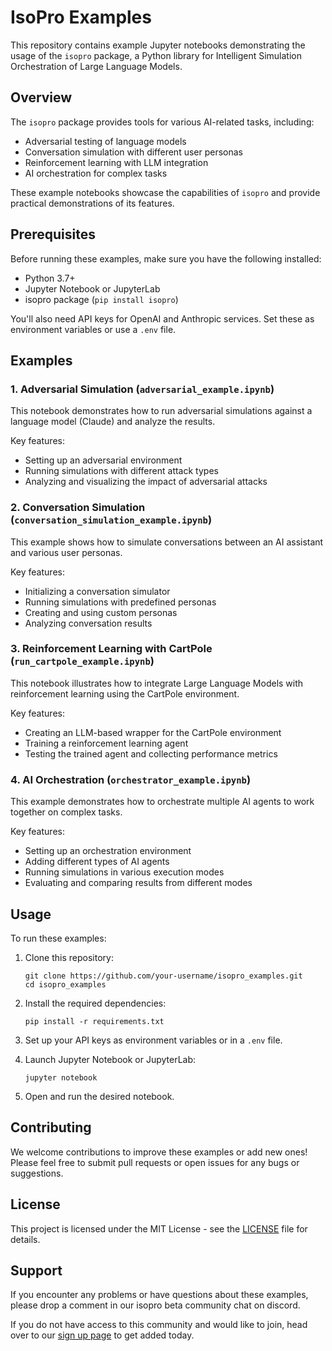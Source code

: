 # IsoPro Examples 

This repository contains example Jupyter notebooks demonstrating the usage of the `isopro` package, a Python library for Intelligent Simulation Orchestration of Large Language Models.

## Overview

The `isopro` package provides tools for various AI-related tasks, including:

- Adversarial testing of language models
- Conversation simulation with different user personas
- Reinforcement learning with LLM integration
- AI orchestration for complex tasks

These example notebooks showcase the capabilities of `isopro` and provide practical demonstrations of its features.

## Prerequisites

Before running these examples, make sure you have the following installed:

- Python 3.7+
- Jupyter Notebook or JupyterLab
- isopro package (`pip install isopro`)

You'll also need API keys for OpenAI and Anthropic services. Set these as environment variables or use a `.env` file.

## Examples

### 1. Adversarial Simulation (`adversarial_example.ipynb`)

This notebook demonstrates how to run adversarial simulations against a language model (Claude) and analyze the results.

Key features:
- Setting up an adversarial environment
- Running simulations with different attack types
- Analyzing and visualizing the impact of adversarial attacks

### 2. Conversation Simulation (`conversation_simulation_example.ipynb`)

This example shows how to simulate conversations between an AI assistant and various user personas.

Key features:
- Initializing a conversation simulator
- Running simulations with predefined personas
- Creating and using custom personas
- Analyzing conversation results

### 3. Reinforcement Learning with CartPole (`run_cartpole_example.ipynb`)

This notebook illustrates how to integrate Large Language Models with reinforcement learning using the CartPole environment.

Key features:
- Creating an LLM-based wrapper for the CartPole environment
- Training a reinforcement learning agent
- Testing the trained agent and collecting performance metrics

### 4. AI Orchestration (`orchestrator_example.ipynb`)

This example demonstrates how to orchestrate multiple AI agents to work together on complex tasks.

Key features:
- Setting up an orchestration environment
- Adding different types of AI agents
- Running simulations in various execution modes
- Evaluating and comparing results from different modes

## Usage

To run these examples:

1. Clone this repository:
   ```
   git clone https://github.com/your-username/isopro_examples.git
   cd isopro_examples
   ```

2. Install the required dependencies:
   ```
   pip install -r requirements.txt
   ```

3. Set up your API keys as environment variables or in a `.env` file.

4. Launch Jupyter Notebook or JupyterLab:
   ```
   jupyter notebook
   ```

5. Open and run the desired notebook.

## Contributing

We welcome contributions to improve these examples or add new ones! Please feel free to submit pull requests or open issues for any bugs or suggestions.

## License

This project is licensed under the MIT License - see the [LICENSE](LICENSE) file for details.

## Support

If you encounter any problems or have questions about these examples, please drop a comment in our isopro beta community chat on discord. 

If you do not have access to this community and would like to join, head over to our [sign up page](https://docs.google.com/forms/d/e/1FAIpQLSdgbBJWwI-MiyeZ0EL0CxmOZ_yFKBr8P-Ac_7x99cw5ViiC0g/viewform) to get added today. 
